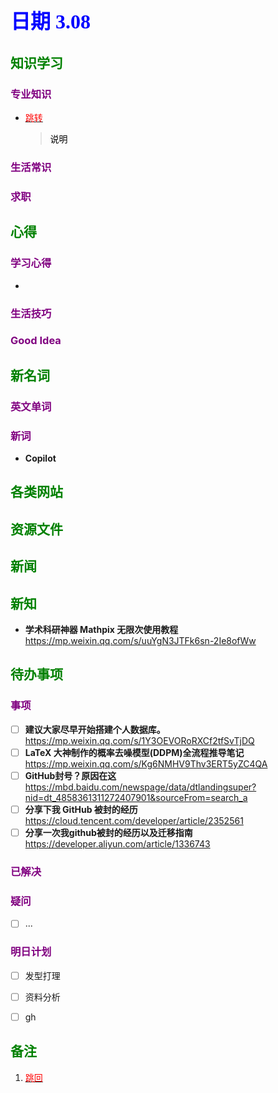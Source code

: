 ## <font color = blue face=楷体 size=6>日期 3.08</font>

## <font color = green>知识学习 </font>
### <font color = purple>专业知识 </font>
+ <a id = "01-1">  [<font color = red>跳转</font>](#01-2)
   > <font color = o> 说明 </font>
### <font color = purple>生活常识 </font>

### <font color = purple>求职 </font>



## <font color = green>心得 </font>
### <font color = purple>学习心得 </font>
+ 
### <font color = purple>生活技巧 </font>

### <font color = purple>Good Idea </font>



## <font color = green>新名词 </font>
### <font color = purple>英文单词 </font>
### <font color = purple>新词 </font>
+ **Copilot**


## <font color = green>各类网站 </font>


## <font color = green>资源文件 </font>


## <font color = green>新闻 </font>


## <font color = green>新知 </font>
+ **学术科研神器 Mathpix 无限次使用教程** 
	https://mp.weixin.qq.com/s/uuYgN3JTFk6sn-2Ie8ofWw  

## <font color = green>待办事项 </font>
### <font color = purple>事项 </font>
- [ ] **建议大家尽早开始搭建个人数据库。**
	https://mp.weixin.qq.com/s/1Y3OEVORoRXCf2tfSvTjDQ
- [ ] **LaTeX 大神制作的概率去噪模型(DDPM)全流程推导笔记**  
	https://mp.weixin.qq.com/s/Kg6NMHV9Thv3ERT5yZC4QA  
- [ ] **GitHub封号？原因在这**
	https://mbd.baidu.com/newspage/data/dtlandingsuper?nid=dt_4858361311272407901&sourceFrom=search_a
- [ ] **分享下我 GitHub 被封的经历**	  
	https://cloud.tencent.com/developer/article/2352561
- [ ] **分享一次我github被封的经历以及迁移指南**  
	https://developer.aliyun.com/article/1336743 
### <font color = purple>已解决 </font>
### <font color = purple>疑问 </font>
- [ ] ...
### <font color = purple>明日计划 </font>
- [ ] 发型打理
- [ ] 资料分析
- [ ] gh


## <font color = green>备注 </font>
  1. <a id ="01-2">[<font color = red>跳回</font>](#01-1)

<!--stackedit_data:
eyJoaXN0b3J5IjpbNzY3MTE1MjQzLC02NTU0Mzk1MzAsLTEzNz
Y3OTc0MjgsNTIyMTU2NjI1LDIwMjY5NzY2NjUsLTE3OTY0NDgx
MDIsNTA2MzU0MDY5LDEyMjgxMzk4OTUsLTExMzk4MDUwNDksMT
A0NDU3ODk1NywtMTk2NTQyNzA1Myw5MTIzMTY5NTEsLTEwMTM4
NjEyMTddfQ==
-->